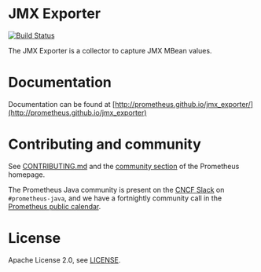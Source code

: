 # JMX Exporter

[![Build Status](https://github.com/prometheus/jmx_exporter/actions/workflows/build.yaml/badge.svg)](https://github.com/prometheus/jmx_exporter/actions/workflows/build.yaml)

The JMX Exporter is a collector to capture JMX MBean values.

# Documentation

Documentation can be found at [http://prometheus.github.io/jmx_exporter/](http://prometheus.github.io/jmx_exporter)

# Contributing and community

See [CONTRIBUTING.md](CONTRIBUTING.md) and the [community section](https://prometheus.io/community/) of the Prometheus homepage.

The Prometheus Java community is present on the [CNCF Slack](https://cloud-native.slack.com) on `#prometheus-java`, and we have a fortnightly community call in the [Prometheus public calendar](https://prometheus.io/community/).

# License

Apache License 2.0, see [LICENSE](LICENSE).
